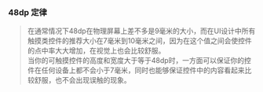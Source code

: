 ### 48dp 定律
> 在通常情况下48dp在物理屏幕上差不多是9毫米的大小，而在UI设计中所有触摸类控件的推荐大小在7毫米到10毫米之间，因为在这个值之间会使控件的点中率大大增加，在视觉上也会比较舒服。  
当你的可触摸控件的高度和宽度大于等于48dp时，一方面可以保证你的控件在任何设备上都不会小于7毫米，同时也能够保证控件中的内容看起来比较舒服，也不会出现误触的现象。
